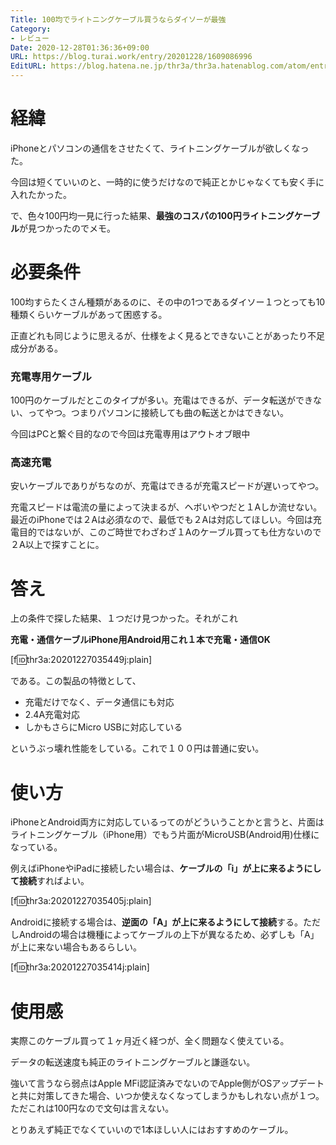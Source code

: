 ```yaml
---
Title: 100均でライトニングケーブル買うならダイソーが最強
Category:
- レビュー
Date: 2020-12-28T01:36:36+09:00
URL: https://blog.turai.work/entry/20201228/1609086996
EditURL: https://blog.hatena.ne.jp/thr3a/thr3a.hatenablog.com/atom/entry/26006613670783048
---
```


# 経緯

iPhoneとパソコンの通信をさせたくて、ライトニングケーブルが欲しくなった。

今回は短くていいのと、一時的に使うだけなので純正とかじゃなくても安く手に入れたかった。

で、色々100円均一見に行った結果、**最強のコスパの100円ライトニングケーブル**が見つかったのでメモ。

# 必要条件

100均すらたくさん種類があるのに、その中の1つであるダイソー１つとっても10種類くらいケーブルがあって困惑する。

正直どれも同じように思えるが、仕様をよく見るとできないことがあったり不足成分がある。

### 充電専用ケーブル

100円のケーブルだとこのタイプが多い。充電はできるが、データ転送ができない、ってやつ。つまりパソコンに接続しても曲の転送とかはできない。

今回はPCと繋ぐ目的なので今回は充電専用はアウトオブ眼中

### 高速充電

安いケーブルでありがちなのが、充電はできるが充電スピードが遅いってやつ。

充電スピードは電流の量によって決まるが、ヘボいやつだと１Aしか流せない。最近のiPhoneでは２Aは必須なので、最低でも２Aは対応してほしい。今回は充電目的ではないが、このご時世でわざわざ１Aのケーブル買っても仕方ないので２A以上で探すことに。

# 答え

上の条件で探した結果、１つだけ見つかった。それがこれ

**充電・通信ケーブルiPhone用Android用これ１本で充電・通信OK**

[f:id:thr3a:20201227035449j:plain]

である。この製品の特徴として、

- 充電だけでなく、データ通信にも対応
- 2.4A充電対応
- しかもさらにMicro USBに対応している

というぶっ壊れ性能をしている。これで１００円は普通に安い。

# 使い方

iPhoneとAndroid両方に対応しているってのがどういうことかと言うと、片面はライトニングケーブル（iPhone用）でもう片面がMicroUSB(Android用)仕様になっている。

例えばiPhoneやiPadに接続したい場合は、**ケーブルの「i」が上に来るようにして接続**すればよい。

[f:id:thr3a:20201227035405j:plain]

Androidに接続する場合は、**逆面の「A」が上に来るようにして接続**する。ただしAndroidの場合は機種によってケーブルの上下が異なるため、必ずしも「A」が上に来ない場合もあるらしい。

[f:id:thr3a:20201227035414j:plain]

# 使用感

実際このケーブル買って１ヶ月近く経つが、全く問題なく使えている。

データの転送速度も純正のライトニングケーブルと謙遜ない。

強いて言うなら弱点はApple MFi認証済みでないのでApple側がOSアップデートと共に対策してきた場合、いつか使えなくなってしまうかもしれない点が１つ。ただこれは100円なので文句は言えない。

とりあえず純正でなくていいので1本ほしい人にはおすすめのケーブル。
